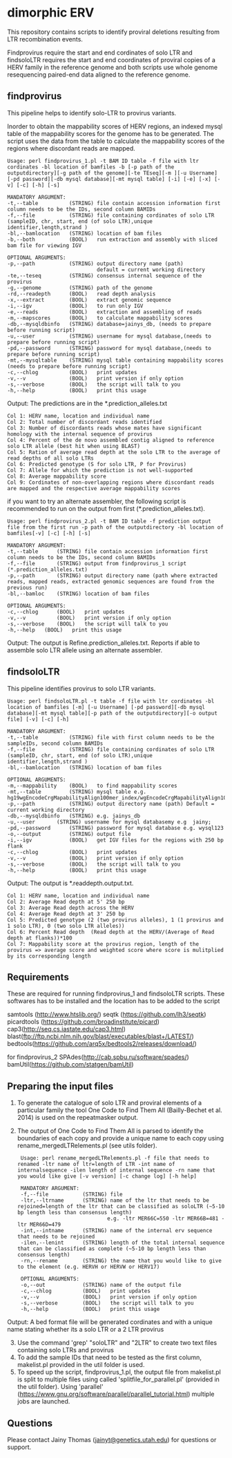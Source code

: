 # dimorphic ERV

This repository contains scripts to identify proviral deletions resulting from LTR recombination events. 


Findprovirus require the start and end cordinates of solo LTR and findsoloLTR requires the start and end coordinates of proviral copies of a HERV family in the reference genome and both scripts use whole genome resequencing paired-end data aligned to the reference genome.


findprovirus 
------------------------------------------------------------------------------------------------------------
This pipeline helps to identify solo-LTR to provirus variants.

Inorder to obtain the mappability scores of HERV regions, an indexed mysql table of the mappability scores for the genome has to be generated. The script uses the data from the table to calculate the mappability scores of the regions where discordant reads are mapped.

	Usage: perl findprovirus_1.pl -t BAM ID table -f file with ltr cordinates -bl location of bamfiles -b [-p path of the outputdirectory][-g path of the genome][-te TEseq][-m ][-u Username] [-pd password][-db mysql database][-mt mysql table] [-i] [-e] [-x] [-v] [-c] [-h] [-s]
	
    MANDATORY ARGUMENT:	
	-t,--table 	      	(STRING) file contain accession information first column needs to be the IDs, second column BAMIDs
    -f,--file         	(STRING) file containing cordinates of solo LTR (sampleID, chr, start, end (of solo LTR),unique identifier,length,strand ) 
    -bl,--bamlocation 	(STRING) location of bam files  
    -b,--both   		(BOOL)   run extraction and assembly with sliced bam file for viewing IGV
    
    OPTIONAL ARGUMENTS:  
    -p,--path   		(STRING) output directory name (path)
                         	 	 default = current working directory
    -te,--teseq 		(STRING) consensus internal sequence of the provirus 
    -g,--genome   		(STRING) path of the genome
    -rd,--readepth  	(BOOL)   read depth analysis
    -x,--extract    	(BOOL)	 extract genomic sequence               
    -i,--igv    		(BOOL)   to run only IGV
    -e,--reads  		(BOOL)   extraction and assembling of reads 
    -m,--mapscores 		(BOOL) 	 to calculate mappability scores	
    -db,--mysqldbinfo 	(STRING) database=jainys_db, (needs to prepare before running script)   
    -u,--user    		(STRING) username for mysql database,(needs to prepare before running script) 
    -pd,--password 		(STRING) password for mysql database,(needs to prepare before running script) 
    -mt,--mysqltable	(STRING) mysql table containing mappability scores (needs to prepare before running script)  
    -c,--chlog  		(BOOL)   print updates
    -v,--v      		(BOOL)   print version if only option
    -s,--verbose		(BOOL)   the script will talk to you
    -h,--help    		(BOOL)   print this usage


Output: The predictions are in the *.prediction_alleles.txt 

	Col 1: HERV name, location and individual name
	Col 2: Total number of discordant reads identified
	Col 3: Number of discordants reads whose mates have significant homology with the internal sequence of provirus
	Col 4: Percent of the de novo assembled contig aligned to reference solo LTR allele (best hit when using BLAST)
	Col 5: Ration of average read depth at the solo LTR to the average of read depths of all solo LTRs
	Col 6: Predicted genotype (S for solo LTR, P for Provirus)
	Col 7: Allele for which the prediction is not well-supported
	Col 8: Average mappability score
	Col 9: Cordinates of non-overlapping regions where discordant reads are mapped and the respective average mappability scores


   

if you want to try an alternate assembler, the following script is recommended to run on the output from first (*.prediction_alleles.txt).

	Usage: perl findprovirus_2.pl -t BAM ID table -f prediction output file from the first run -p path of the outputdirectory -bl location of bamfiles[-v] [-c] [-h] [-s]
	
    MANDATORY ARGUMENT:	
    -t,--table   	(STRING) file contain accession information first column needs to be the IDs, second column BAMIDs
    -f,--file   	(STRING) output from findprovirus_1 script (*.prediction_alleles.txt)
    -p,--path   	(STRING) output directory name (path where extracted reads, mapped reads, extracted genomic sequences are found from the previous run)	  
    -bl,--bamloc	(STRING) location of bam files
    
    OPTIONAL ARGUMENTS:  
    -c,--chlog  	(BOOL)   print updates
    -v,--v      	(BOOL)   print version if only option
    -s,--verbose	(BOOL)   the script will talk to you
    -h,--help  	(BOOL)   print this usage

Output: The output is Refine.prediction_alleles.txt. Reports if able to assemble solo LTR allele using an alternate assembler.



findsoloLTR 
------------------------------------------------------------------------------------------------------------
This pipeline identifies provirus to solo LTR variants.

	Usage: perl findsoloLTR.pl -t table -f file with ltr cordinates -bl location of bamfiles [-m] [-u Username] [-pd password][-db mysql database][-mt mysql table][-p path of the outputdirectory][-o output file] [-v] [-c] [-h] 
	
    MANDATORY ARGUMENT:
    -t,--table  		(STRING) file with first column needs to be the sampleIDs, second column BAMIDs
    -f,--file   		(STRING) file containing cordinates of solo LTR (sampleID, chr, start, end (of solo LTR),unique identifier,length,strand ) 
    -bl,--bamlocation 	(STRING) location of bam files
      	  
    OPTIONAL ARGUMENTS:
    -m,--mappability  	(BOOL)   to find mappability scores 
    -mt,--table 		(STRING) mysql table e.g.	hg19wgEncodeCrgMapabilityAlign100mer_index/wgEncodeCrgMapabilityAlign100merhg38_lo_index
    -p,--path         	(STRING) output directory name (path) Default = current working directory
    -db,--mysqldbinfo	(STRING) e.g. jainys_db
    -u,--user  		(STRING) username for mysql databasemy e.g	jainy;
    -pd,--password		(STRING) password for mysql database e.g. wysql123
    -o,--output  		(STRING) output file
    -i,--igv    		(BOOL)   get IGV files for the regions with 250 bp flank
    -c,--chlog  		(BOOL)   print updates
    -v,--v      		(BOOL)   print version if only option
    -s,--verbose		(BOOL)   the script will talk to you
    -h,--help   		(BOOL)   print this usage

Output: The output is *.readdepth.output.txt. 

	Col 1: HERV name, location and individual name
	Col 2: Average Read depth at 5' 250 bp
	Col 3: Average Read depth across the HERV
	Col 4: Average Read depth at 3' 250 bp
	Col 5: Predicted genotype (2 (two provirus alleles), 1 (1 provirus and 1 solo LTR), 0 (two solo LTR alleles))
	Col 6: Percent Read depth  (Read depth at the HERV/(Average of Read depth at flanks))*100
	Col 7: Mappability score at the provirus region, length of the provirus => average score and weighted score where score is mulitplied by its corresponding length
	

Requirements
------------------------------------------------------------------------------------------------------------
These are required for running findprovirus_1 and findsoloLTR scripts. These softwares has to be installed and the location has to be added to the script

samtools (http://www.htslib.org/)
seqtk (https://github.com/lh3/seqtk)
picardtools (https://github.com/broadinstitute/picard)
cap3(http://seq.cs.iastate.edu/cap3.html)
blast(ftp://ftp.ncbi.nlm.nih.gov/blast/executables/blast+/LATEST/)
bedtools(https://github.com/arq5x/bedtools2/releases/download/)

for findprovirus_2
SPAdes(http://cab.spbu.ru/software/spades/)
bamUtil(https://github.com/statgen/bamUtil)


Preparing the input files
------------------------------------------------------------------------------------------------------------


1. To generate the catalogue of solo LTR and proviral elements of a particular family the tool
One Code to Find Them All (Bailly-Bechet et al. 2014) is used on the repeatmasker output.
 
2. The output of One Code to Find Them All is parsed to identify the boundaries of each copy and provide a unique name to each copy using rename_mergedLTRelements.pl (see utils folder).

		Usage: perl rename_mergedLTRelements.pl -f file that needs to renamed -ltr name of ltr=length of LTR -int name of internalsequence -ilen length of internal sequence -rn name that you would like give [-v version] [-c change log] [-h help]

		MANDATORY ARGUMENT:
	    -f,--file          	(STRING) file
	    -ltr,--ltrname     	(STRING) name of the ltr that needs to be rejoined=length of the ltr that can be classified as soloLTR (~5-10 bp length less than consensus length) 
									e.g. -ltr MER66C=550 -ltr MER66B=481 -ltr MER66D=479
		-int,--intname  	(STRING) name of the internal erv sequence that needs to be rejoined
		-ilen,--lenint		(STRING) length of the total internal sequence that can be classified as complete (~5-10 bp length less than consensus length)
	    -rn,--rename		(STRING) the name that you would like to give to the element (e.g. HERVH or HERVW or HERV17)

	    OPTIONAL ARGUMENTS:
	    -o,--out    		(STRING) name of the output file
	    -c,--chlog  		(BOOL)   print updates
	    -v,--v      		(BOOL)   print version if only option
	    -s,--verbose		(BOOL)   the script will talk to you
	    -h,--help    		(BOOL)   print this usage
    
Output: A bed format file will be generated cordinates and with a unique name stating whether its a solo LTR or a 2 LTR provirus

3. Use the command 'grep' "soloLTR" and "2LTR" to create two text files containing solo LTRs and provirus
4. To add the sample IDs that need to be tested as the first column, makelist.pl provided in the util folder is used.
5. To speed up the script, findprovirus_1.pl, the output file from makelist.pl is split to multiple files using  called 'splitfile_for_parallel.pl' (provided in the util folder).  Using 'parallel' (https://www.gnu.org/software/parallel/parallel_tutorial.html) multiple jobs are launched.  

Questions
------------------------------------------------------------------------------------------------------------
Please contact Jainy Thomas (jainyt@genetics.utah.edu) for questions or support.
